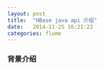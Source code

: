 ```yaml
---
layout: post
title:  "HBase java api 介绍"
date:   2014-11-25 16:21:22
categories: flume 
---
```


### 背景介绍

[jekyll-gh]: https://github.com/jekyll/jekyll
[jekyll]:    http://jekyllrb.com

